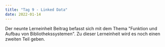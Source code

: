 ```yaml
---
title: "Tag 9 - Linked Data"
date: 2022-01-14
---
```


Der neunte Lerneinheit Beitrag befasst sich mit dem Thema "Funktion und Aufbau von Bibliothekssystemen". Zu dieser Lerneinheit wird es noch einen zweiten Teil geben. 
